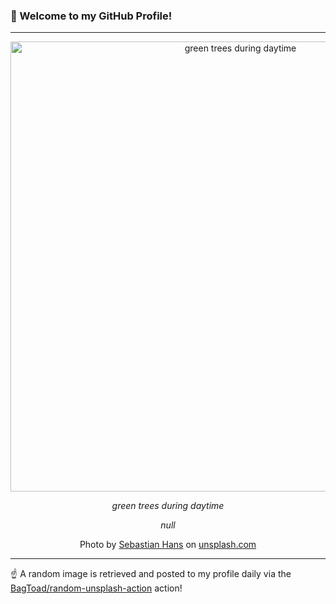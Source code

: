 ### 👋 Welcome to my GitHub Profile!

----

<div align="center">
  <img width="720" src="https://images.unsplash.com/photo-1565496295382-5acde54bcef0?crop=entropy&cs=tinysrgb&fit=max&fm=jpg&ixid=M3w1NTI0OTR8MHwxfHJhbmRvbXx8fHx8fHx8fDE3MzIwODMxODd8&ixlib=rb-4.0.3&q=80&w=1080" alt="green trees during daytime">
  
  <em>green trees during daytime</em>
  
  <em>null</em>
  
  Photo by [Sebastian Hans](http://sebhans.com) on [unsplash.com](https://unsplash.com/)
</div>

----

☝️ A random image is retrieved and posted to my profile daily via the [BagToad/random-unsplash-action](https://github.com/BagToad/random-unsplash-action) action!
